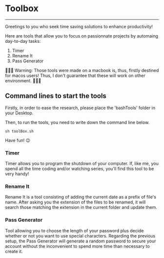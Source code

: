 # Toolbox

-----

Greetings to you who seek time saving solutions to enhance productivity!

Here are tools that allow you to focus on passionnate projects by automaing day-to-day tasks:
1. Timer
2. Rename It
3. Pass Generator

🚨🚨🚨 Warning: Those tools were made on a macbook is, thus, firstly destined for macos users!
Thus, I don't guarantee that these will work on other environment. 🚨🚨🚨


## Command lines to start the tools
Firstly, in order to ease the research, please place the 'bashTools' folder in your Desktop.

Then, to run the tools, you need to write down the command line below.
```
sh toolBox.sh
```

Have fun! 😉


### Timer
Timer allows you to program the shutdown of your computer.
If, like me, you spend all the time coding and/or watching series, you'll find this tool to be very handy!


### Rename It
Rename It is a tool consisting of adding the current date as a prefix of file's name.
After asking you the extension of the files to be renamed, it will search those matching the extension in the current folder and update them.

### Pass Generator
Tool allowing you to choose the length of your password plus decide whether or not you want to use special characters.
Regarding the previous setup, the Pass Generator will generate a random password to secure your account without the inconvenient to spend more time than necessary to create it.